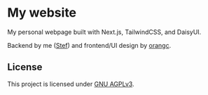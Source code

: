 # My website
My personal webpage built with Next.js, TailwindCSS, and DaisyUI.

Backend by me ([Stef](https://stefdp.com)) and frontend/UI design by [orangc](https://orangc.net).

## License
This project is licensed under [GNU AGPLv3](./LICENSE).